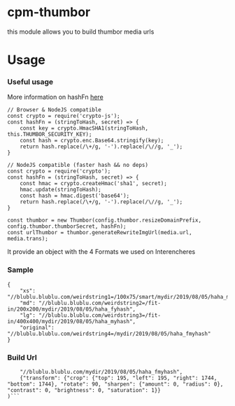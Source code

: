# cpm-thumbor

this module allows you to build thumbor media urls

# Usage


### Useful usage

More information on hashFn [here](https://github.com/Interencheres/ThumborUrlBuilder/blob/master/README.md)

```
// Browser & NodeJS compatible
const crypto = require('crypto-js');
const hashFn = (stringToHash, secret) => {
    const key = crypto.HmacSHA1(stringToHash, this.THUMBOR_SECURITY_KEY);
    const hash = crypto.enc.Base64.stringify(key);
    return hash.replace(/\+/g, '-').replace(/\//g, '_');
}
```
```
// NodeJS compatible (faster hash && no deps)
const crypto = require('crypto');
const hashFn = (stringToHash, secret) => {
    const hmac = crypto.createHmac('sha1', secret);
    hmac.update(stringToHash);
    const hash = hmac.digest('base64');
    return hash.replace(/\+/g, '-').replace(/\//g, '_');
}
```
```
const thumbor = new Thumbor(config.thumbor.resizeDomainPrefix, config.thumbor.thumborSecret, hashFn);
const urlThumbor = thumbor.generateRewriteImgUrl(media.url, media.trans);
```

It provide an object with the 4 Formats we used on Interencheres

### Sample
```
{
    "xs": "//blublu.blublu.com/weirdstring1=/100x75/smart/mydir/2019/08/05/haha_myhash",
    "md": "//blublu.blublu.com/weirdstring2=/fit-in/200x200/mydir/2019/08/05/haha_fyhash",
    "lg": "//blublu.blublu.com/weirdstring3=/fit-in/400x400/mydir/2019/08/05/haha_myhash",
    "original": "//blublu.blublu.com/weirdstring4=/mydir/2019/08/05/haha_fmyhash"
}
```


### Build Url


```thumbor.buildUrl (
    "//blublu.blublu.com/mydir/2019/08/05/haha_fmyhash",
    {"transform": {"crop": {"top": 195, "left": 195, "right": 1744, "bottom": 1744}, "rotate": 90, "sharpen": {"amount": 0, "radius": 0}, "contrast": 0, "brightness": 0, "saturation": 1}}
)```
